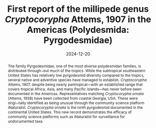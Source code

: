 ---
title: 'First report of the millipede genus <i>Cryptocorypha</i> Attems, 1907 in the Americas (Polydesmida: Pyrgodesmidae)'
date: '2024-12-20'
doi: ''
journal: Insecta Mundi
issue: '1096'
pagination: '1–6'
zoobank: 'urn:lsid:zoobank.org:pub:C50809AB-A8A6-408E-9E01-AF13C8BBD80E'

authors:
  - first_name: 'Lance'
    last_name: 'Andrew'
    affiliation: 'Department of Biological and Environmental Sciences, Georgia College & State University, Milledgeville, GA, U.S.A. 31061'
    email: 'lance.andrew@bobcats.gcsu.edu'
    orcid: 'https://orcid.org/0009-0001-5292-1413'

  - first_name: 'Bruce A.'
    last_name: 'Snyder'
    affiliation: 'Department of Biological and Environmental Sciences, Georgia College & State University, Milledgeville, GA, U.S.A. 31061'
    email: 'bruce.snyder@gcsu.edu'
    orcid: 'https://orcid.org/0000-0003-4116-4362'

  - first_name: 'Eliot G.'
    last_name: 'VanOtteren'
    affiliation: ''
    email: 'evanotteren@gmail.com'
    orcid: 'https://orcid.org/0009-0007-8471-1991'


download: 'https://drive.google.com/file/d/19zw9ZuYw2bvfGQVrbQ9cbNAyKm8UlNqi/view?usp=sharing'

supplementary: ''

keywords:
  - Exotic species
  - peregrine species
  - non-native species
  - community science
 
categories:
  - Polydesmida
  - Pyrgodesmidae
  
references:
  - authors: Adis J, Golovatch SI, Hoffman RL, Hales DF, Burrows FJ.
    year: 1998
    title: 'Morphological adaptations of the semiaquatic millipede <i>Aporodesminus wallacei </i>Silvestri 1904 with notes on the taxonomy, distribution, habitats and ecology of this and a related species (Pyrgodesmidae Polydesmida Diplopoda). Tropical Zoology 11'
    pages: 371–387
    doi: 
    url: 
    access: 

  - authors: Dawson W, Moser D, van Kleunen M, Kreft H, Pergl J, Pyšek P, Weigelt P, Winter M, Lenzner B, Blackburn TM, Dyer EE, Cassey P, Scrivens SL, Economo EP, Guénard B, Capinha C, Seebens H, García-Díaz P, Nentwig W, García- Berthou E, Casal C, Mandrak NE, Fuller P, Meyer C, Essl F.
    year: 2017
    title: 'Global hotspots and correlates of alien species richness across taxonomic groups. Nature Ecology & Evolution 1(1086)'
    pages: 1–7
    doi: 
    url: 
    access: 

  - authors: Enghoff H, Short M, Stoev P, Golovatch S, Wesener T.
    year: 2015
    title: 'Diplopoda — taxonomic overview. p. 363–454. In: Minelli A (ed.). Treatise on zoology – Anatomy, taxonomy, biology. The Myriapoda, volume 2. Brill; Leiden, The Netherlands'
    pages: 482 p
    doi: 
    url: 
    access: 

  - authors: Golovatch SI.
    year: 1996
    title: 'Two new and one little-known species of the millipede family Pyrgodesmidae from near Manaus, Central Amazonia, Brazil (Diplopoda: Polydesmida). Amazoniana 14'
    pages: 109–120
    doi: 
    url: 
    access: 

  - authors: Golovatch SI.
    year: 2019
    title: 'The millipede genus <i>Cryptocorypha </i>Attems, 1907 revisited, with descriptions of two new Oriental species (Diplopoda: Polydesmida: Pyrgodesmidae). Arthropoda Selecta 28'
    pages: 179–190
    doi: 
    url: 
    access: 

  - authors: Golovatch SI, Nzoko Fiemapong AR, Vandenspiegel D.
    year: 2017
    title: 'Notes on Afrotropical Pyrgodesmidae, 3 (Diplopoda: Polydesmida). Arthropoda Selecta 26'
    pages: 175–215
    doi: 
    url: 
    access: 

  - authors: Hoffman RL.
    year: 1999
    title: 'Checklist of the millipeds of North and Middle America. Virginia Museum of Natural History Special Publication 8; Martinsville, VA'
    pages: 584 p
    doi: 
    url: 
    access: 

  - authors: Houghton M, McQuillan PB, Bergstrom DM, Frost L, Van Den Hoff J, Shaw J.
    year: 2016
    title: 'Pathways of alien invertebrate transfer to the Antarctic region. Polar Biology 39'
    pages: 23–33
    doi: 
    url: 
    access: 

  - authors: Kachigunda B, Coupland GT, Mengersen K, Perera DI, van der Merwe J, McKirdy S.
    year: 2023
    title: 'A systems approach to biosecurity pays off: a case study investigating introduction pathways and interceptions of non-indigenous species at a biosecurity border. Biological Invasions 25'
    pages: 2849–2871
    doi: 
    url: 
    access: 

  - authors: Kraepelin K.
    year: 1901
    title: 'Ueber die durch den Schiffsverkehr in Hamburg eingeschleppte Tiere. Mitteilungen aus dem Naturhistorischen Museum in Hamburg 18'
    pages: 183–209
    doi: 
    url: 
    access: 

  - authors: Lee KE.
    year: 1985
    title: 'Earthworms: Their ecology and relationships with soils and land use. Academic Press; Sydney, Australia'
    pages: 411 p
    doi: 
    url: 
    access: 

  - authors: Loehle C, Hulcr J, Smith JA, Munro HL, Fox T.
    year: 2023
    title: 'Preventing the perfect storm of forest mortality in the United States caused by invasive species. Journal of Forestry 121'
    pages: 104–117
    doi: 
    url: 
    access: 

  - authors: Snyder BA.
    year: 2024
    title: 'New records of earthworms (Clitellata: Oligochaeta) from Georgia, USA, including eight new state records. Zootaxa 5437'
    pages: 510–522
    doi: 
    url: 
    access: 

  - authors: McNeill MR, Phillips CB, Richards NK, Aalders LT, Van Koten C, James TK, Young SD, Bell NL, Laugraud A.
    year: 2023
    title: 'Defining the biosecurity risk posed by soil found on sea freight. NeoBiota 88'
    pages: 103–133
    doi: 
    url: 
    access: 

  - authors: Mesibov R.
    year: 2012
    title: 'The first native Pyrgodesmidae (Diplopoda, Polydesmida) from Australia. ZooKeys 217'
    pages: 63–85
    doi: 
    url: 
    access: 

  - authors: Searcy CA, Howell HJ, David AS, Rumelt RB, Clements SL.
    year: 2023
    title: 'Patterns of non-native species introduction, spread, and ecological impact in south Florida, the world’s most invaded continental ecoregion. Annual Review of Ecology, Evolution, and Systematics 54'
    pages: 195–218
    doi: 
    url: 
    access: 

  - authors: Shelley RM.
    year: 2000
    title: 'Annotated checklist of the millipeds of Florida (Arthropoda: Diplopoda). Insecta Mundi 14'
    pages: 241–251
    doi: 
    url: 
    access: 

  - authors: Shelley RM.
    year: 2004
    title: 'The milliped family Pyrgodesmidae in the continental USA, with the first record of <i>Poratia digitata </i>(Porat) from the Bahamas (Diplopoda: Polydesmida). Journal of Natural History 38'
    pages: 1159–1181
    doi: 
    url: 
    access: 

  - authors: Shelley RM.
    year: 2014
    title: 'A consolidated account of the polymorphic Caribbean milliped, <i>Anadenobolus monilicornis </i>(Porat, 1876) (Spirobolida: Rhinocricidae), with illustrations of the holotype. Insecta Mundi 0378'
    pages: 1–12
    doi: 
    url: 
    access: 

  - authors: Shelley RM, Carmany RM, Burgess J.
    year: 2006
    title: 'Introduction of the milliped, <i>Trigoniulus corallinus </i>(Gervais, 1847) (Spirobolida: Trigoniulidae), in Florida, U.S.A. Entomological News 117'
    pages: 239–241
    doi: 
    url: 
    access: 

  - authors: Shelley RM, Edwards GB.
    year: 2002
    title: 'Introduction of the milliped family Rhinocricidae in Florida (Spirobolida). Entomological News 113'
    pages: 270–274
    doi: 
    url: 
    access: 

  - authors: Shelley RM, Golovatch SI.
    year: 2001
    title: 'New records of the milliped family Pyrgodesmidae (Polydesmida) from the southeastern United States, with a summary of the fauna. Entomological News 112'
    pages: 59–63
    doi: 
    url: 
    access: 

  - authors: Snyder BA, Boots B, Hendrix PF.
    year: 2009
    title: 'Competition between invasive earthworms (<i>Amynthas corticis</i>, Megascolecidae) and native North American millipedes (<i>Pseudopolydesmus erasus</i>, Polydesmidae): Effects on carbon cycling and soil structure. Soil Biology and Biochemistry 41'
    pages: 1442–1449
    doi: 
    url: 
    access: 

  - authors: Tingley CA, Hall SP, Howard TE.
    year: 2024
    title: 'Myriapods of North Carolina.'
    pages: 
    doi: 
    url: https://auth1.dpr.ncparks.gov/myriapods/index.php
    access: (Last accessed October 2024.)

  - authors: VanOtteren EG.
    year: 2024
    title: 'Pyrgodesmidae from Country Club Estates, GA 31525, USA on April 25, 2024 at 06'
    pages: 20
    doi: 
    url: https://www.inaturalist.org/observations/209357841
    access: (Last accessed August 2024.)

abstract: 'The family Pyrgodesmidae, one of the most diverse polydesmidan families, is distributed through¬out much of the tropics. While the subtropical southeastern United States has relatively low pyrgodesmid diversity compared to the tropics, several native and adventive species have managed to establish. <i>Cryptocorypha </i>Attems, 1907, despite being nearly pantropical—with an established range that covers tropical Africa, Asia, and many Pacific islands—has never before been documented in the Americas. Representatives matching <i>Cryptocorypha ornata </i>(Attems, 1938) have been collected from coastal Georgia, USA. These were origi¬nally identified as being unusual through the community science platform iNaturalist. <i>Cryptocorypha ornata </i>is the ninth pyrgodesmid documented in the continental United States. This new record demonstrates the efficacy of community science platforms such as iNaturalist for surveillance for undocumented taxa.'

---